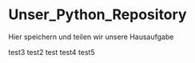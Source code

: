 # Unser_Python_Repository
 Hier speichern und teilen wir unsere Hausaufgabe

test3
test2
test
test4
test5
